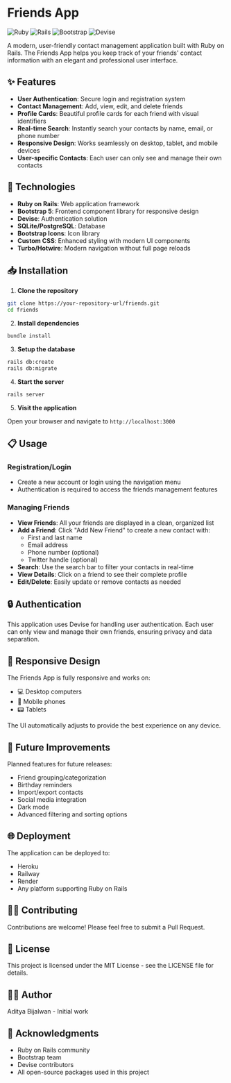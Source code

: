 # Friends App

![Ruby](https://img.shields.io/badge/Ruby-CC342D?style=for-the-badge&logo=ruby&logoColor=white)
![Rails](https://img.shields.io/badge/Rails-CC0000?style=for-the-badge&logo=ruby-on-rails&logoColor=white)
![Bootstrap](https://img.shields.io/badge/Bootstrap-7952B3?style=for-the-badge&logo=bootstrap&logoColor=white)
![Devise](https://img.shields.io/badge/Devise-Auth-blue?style=for-the-badge)

A modern, user-friendly contact management application built with Ruby on Rails. The Friends App helps you keep track of your friends' contact information with an elegant and professional user interface.

## ✨ Features

- **User Authentication**: Secure login and registration system
- **Contact Management**: Add, view, edit, and delete friends
- **Profile Cards**: Beautiful profile cards for each friend with visual identifiers 
- **Real-time Search**: Instantly search your contacts by name, email, or phone number
- **Responsive Design**: Works seamlessly on desktop, tablet, and mobile devices
- **User-specific Contacts**: Each user can only see and manage their own contacts

## 🚀 Technologies

- **Ruby on Rails**: Web application framework
- **Bootstrap 5**: Frontend component library for responsive design
- **Devise**: Authentication solution
- **SQLite/PostgreSQL**: Database
- **Bootstrap Icons**: Icon library
- **Custom CSS**: Enhanced styling with modern UI components
- **Turbo/Hotwire**: Modern navigation without full page reloads

## 📥 Installation

1. **Clone the repository**

```bash
git clone https://your-repository-url/friends.git
cd friends
```

2. **Install dependencies**

```bash
bundle install
```

3. **Setup the database**

```bash
rails db:create
rails db:migrate
```

4. **Start the server**

```bash
rails server
```

5. **Visit the application**

Open your browser and navigate to `http://localhost:3000`

## 📋 Usage

### Registration/Login

- Create a new account or login using the navigation menu
- Authentication is required to access the friends management features

### Managing Friends

- **View Friends**: All your friends are displayed in a clean, organized list
- **Add a Friend**: Click "Add New Friend" to create a new contact with:
  - First and last name
  - Email address
  - Phone number (optional)
  - Twitter handle (optional)
- **Search**: Use the search bar to filter your contacts in real-time
- **View Details**: Click on a friend to see their complete profile
- **Edit/Delete**: Easily update or remove contacts as needed


## 🔒 Authentication

This application uses Devise for handling user authentication. Each user can only view and manage their own friends, ensuring privacy and data separation.

## 📱 Responsive Design

The Friends App is fully responsive and works on:

- 💻 Desktop computers
- 📱 Mobile phones
- 📟 Tablets

The UI automatically adjusts to provide the best experience on any device.

## 🔄 Future Improvements

Planned features for future releases:

- Friend grouping/categorization
- Birthday reminders
- Import/export contacts
- Social media integration
- Dark mode
- Advanced filtering and sorting options

## 🌐 Deployment

The application can be deployed to:

- Heroku
- Railway
- Render
- Any platform supporting Ruby on Rails

## 🙋‍♂️ Contributing

Contributions are welcome! Please feel free to submit a Pull Request.

## 📄 License

This project is licensed under the MIT License - see the LICENSE file for details.

## 👨‍💻 Author

Aditya Bijalwan - Initial work

## 🙏 Acknowledgments

- Ruby on Rails community
- Bootstrap team
- Devise contributors
- All open-source packages used in this project
